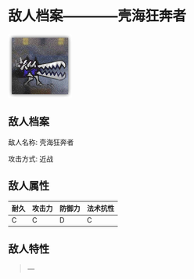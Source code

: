 # 敌人档案————壳海狂奔者

![壳海狂奔者](./eneIcons/壳海狂奔者.png)

## 敌人档案

敌人名称: 壳海狂奔者

攻击方式: 近战

## 敌人属性

| 耐久      | 攻击力  | 防御力 | 法术抗性 |
|---------|------|-----|------|
| C | C | D | C |

## 敌人特性
> —
